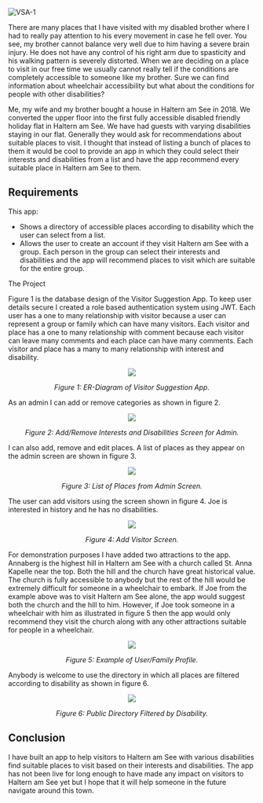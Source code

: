 ![VSA-1](https://github.com/ShaunHaldane/Haltern-am-See-Visitor-Suggestion-App/assets/58984410/d0873554-9f83-4469-aad1-311fa044e8df)


There are many places that I have visited with my disabled brother where I had to really pay attention to his every movement in case he fell over. You see, my brother cannot balance very well due to him having a severe brain injury. He does not have any control of his right arm due to spasticity and his walking pattern is severely distorted. When we are deciding on a place to visit in our free time we usually cannot really tell if the conditions are completely accessible to someone like my brother. Sure we can find information about wheelchair accessibility but what about the conditions for people with other disabilities? 

Me, my wife and my brother bought a house in Haltern am See in 2018. We converted the upper floor into the first fully accessible disabled friendly holiday flat in Haltern am See. We have had guests with varying disabilities staying in our flat. Generally they would ask for recommendations about suitable places to visit. I thought that instead of listing a bunch of places to them it would be cool to provide an app in which they could select their interests and disabilities from a list and have the app recommend every suitable place in Haltern am See to them.


## Requirements

This app:

- Shows a directory of accessible places according to disability which the user can select from a list.
- Allows the user to create an account if they visit Haltern am See with a group. Each person in the group can select their interests and disabilities and the app will recommend places to visit which are suitable for the entire group.

The Project

Figure 1 is the database design of the Visitor Suggestion App. To keep user details secure I created a role based authentication system using JWT. Each user has a one to many relationship with visitor because a user can represent a group or family which can have many visitors. Each visitor and place has a one to many relationship with comment because each visitor can leave many comments and each place can have many comments. Each visitor and place has a many to many relationship with interest and disability.  

<p align="center">
  <img src="https://github.com/ShaunHaldane/Haltern-am-See-Visitor-Suggestion-App/assets/58984410/19652375-72d8-4365-b1a7-89745268ffcc" />
  <p align="center"> <i>Figure 1: ER-Diagram of Visitor Suggestion App.</i>
</p>


As an admin I can add or remove categories as shown in figure 2.

<p align="center">
  <img src="https://github.com/ShaunHaldane/Haltern-am-See-Visitor-Suggestion-App/assets/58984410/4a0e95f0-9336-4ad7-bacb-faac6449453b" />
  <p align="center"> <i>Figure 2: Add/Remove Interests and Disabilities Screen for Admin.</i>
</p>


I can also add, remove and edit places. A list of places as they appear on the admin screen are shown in figure 3.

<p align="center">
  <img src="https://github.com/ShaunHaldane/Haltern-am-See-Visitor-Suggestion-App/assets/58984410/4a2240ce-4b91-436c-8717-a4bb3b29c20f" />
  <p align="center"> <i>Figure 3: List of Places from Admin Screen.</i>
</p>


The user can add visitors using the screen shown in figure 4. Joe is interested in history and he has no disabilities.

<p align="center">
  <img src="https://github.com/ShaunHaldane/Haltern-am-See-Visitor-Suggestion-App/assets/58984410/d6a0d323-71e2-483f-9c08-ac68f6cf5a6b" />
  <p align="center"> <i>Figure 4: Add Visitor Screen.</i>
</p>


For demonstration purposes I have added two attractions to the app. Annaberg is the highest hill in Haltern am See with a church called St. Anna Kapelle near the top. Both the hill and the church have great historical value. The church is fully accessible to anybody but the rest of the hill would be extremely difficult for someone in a wheelchair to embark. If Joe from the example above was to visit Haltern am See alone, the app would suggest both the church and the hill to him. However, if Joe took someone in a wheelchair with him as illustrated in figure 5 then the app would only recommend they visit the church along with any other attractions suitable for people in a wheelchair.  

<p align="center">
  <img src="https://github.com/ShaunHaldane/Haltern-am-See-Visitor-Suggestion-App/assets/58984410/c9903d0c-2c14-4ec3-a7b4-457325b01b7e" />
  <p align="center"> <i>Figure 5: Example of User/Family Profile.</i>
</p>


Anybody is welcome to use the directory in which all places are filtered according to disability as shown in figure 6.

<p align="center">
  <img src="https://github.com/ShaunHaldane/Haltern-am-See-Visitor-Suggestion-App/assets/58984410/bf159de0-3a04-4840-af61-fac19b310056" />
  <p align="center"> <i>Figure 6: Public Directory Filtered by Disability.</i>
</p>



## Conclusion

I have built an app to help visitors to Haltern am See with various disabilities find suitable places to visit based on their interests and disabilities. The app has not been live for long enough to have made any impact on visitors to Haltern am See yet but I hope that it will help someone in the future navigate around this town.
